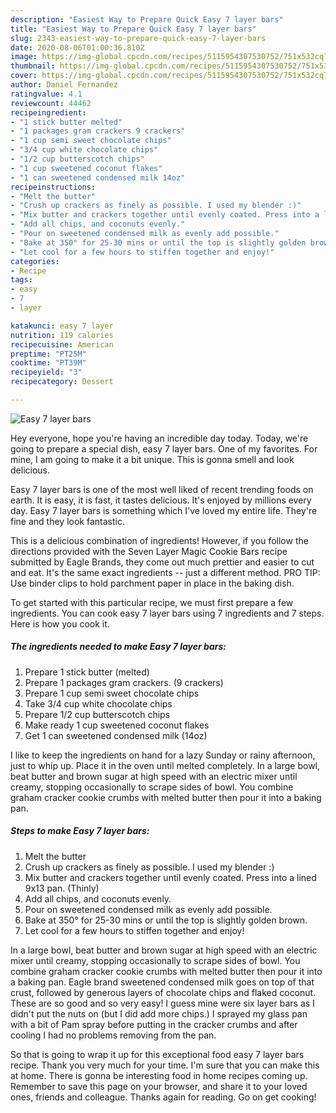 ```yaml
---
description: "Easiest Way to Prepare Quick Easy 7 layer bars"
title: "Easiest Way to Prepare Quick Easy 7 layer bars"
slug: 2343-easiest-way-to-prepare-quick-easy-7-layer-bars
date: 2020-08-06T01:00:36.810Z
image: https://img-global.cpcdn.com/recipes/5115954307530752/751x532cq70/easy-7-layer-bars-recipe-main-photo.jpg
thumbnail: https://img-global.cpcdn.com/recipes/5115954307530752/751x532cq70/easy-7-layer-bars-recipe-main-photo.jpg
cover: https://img-global.cpcdn.com/recipes/5115954307530752/751x532cq70/easy-7-layer-bars-recipe-main-photo.jpg
author: Daniel Fernandez
ratingvalue: 4.1
reviewcount: 44462
recipeingredient:
- "1 stick butter melted"
- "1 packages gram crackers 9 crackers"
- "1 cup semi sweet chocolate chips"
- "3/4 cup white chocolate chips"
- "1/2 cup butterscotch chips"
- "1 cup sweetened coconut flakes"
- "1 can sweetened condensed milk 14oz"
recipeinstructions:
- "Melt the butter"
- "Crush up crackers as finely as possible. I used my blender :)"
- "Mix butter and crackers together until evenly coated. Press into a lined 9x13 pan. (Thinly)"
- "Add all chips, and coconuts evenly."
- "Pour on sweetened condensed milk as evenly add possible."
- "Bake at 350° for 25-30 mins or until the top is slightly golden brown."
- "Let cool for a few hours to stiffen together and enjoy!"
categories:
- Recipe
tags:
- easy
- 7
- layer

katakunci: easy 7 layer 
nutrition: 119 calories
recipecuisine: American
preptime: "PT25M"
cooktime: "PT39M"
recipeyield: "3"
recipecategory: Dessert

---
```



![Easy 7 layer bars](https://img-global.cpcdn.com/recipes/5115954307530752/751x532cq70/easy-7-layer-bars-recipe-main-photo.jpg)

Hey everyone, hope you're having an incredible day today. Today, we're going to prepare a special dish, easy 7 layer bars. One of my favorites. For mine, I am going to make it a bit unique. This is gonna smell and look delicious.

Easy 7 layer bars is one of the most well liked of recent trending foods on earth. It is easy, it is fast, it tastes delicious. It's enjoyed by millions every day. Easy 7 layer bars is something which I've loved my entire life. They're fine and they look fantastic.

This is a delicious combination of ingredients! However, if you follow the directions provided with the Seven Layer Magic Cookie Bars recipe submitted by Eagle Brands, they come out much prettier and easier to cut and eat. It&#39;s the same exact ingredients -- just a different method. PRO TIP: Use binder clips to hold parchment paper in place in the baking dish.


To get started with this particular recipe, we must first prepare a few ingredients. You can cook easy 7 layer bars using 7 ingredients and 7 steps. Here is how you cook it.

<!--inarticleads1-->

##### The ingredients needed to make Easy 7 layer bars:

1. Prepare 1 stick butter (melted)
1. Prepare 1 packages gram crackers. (9 crackers)
1. Prepare 1 cup semi sweet chocolate chips
1. Take 3/4 cup white chocolate chips
1. Prepare 1/2 cup butterscotch chips
1. Make ready 1 cup sweetened coconut flakes
1. Get 1 can sweetened condensed milk (14oz)


I like to keep the ingredients on hand for a lazy Sunday or rainy afternoon, just to whip up. Place it in the oven until melted completely. In a large bowl, beat butter and brown sugar at high speed with an electric mixer until creamy, stopping occasionally to scrape sides of bowl. You combine graham cracker cookie crumbs with melted butter then pour it into a baking pan. 

<!--inarticleads2-->

##### Steps to make Easy 7 layer bars:

1. Melt the butter
1. Crush up crackers as finely as possible. I used my blender :)
1. Mix butter and crackers together until evenly coated. Press into a lined 9x13 pan. (Thinly)
1. Add all chips, and coconuts evenly.
1. Pour on sweetened condensed milk as evenly add possible.
1. Bake at 350° for 25-30 mins or until the top is slightly golden brown.
1. Let cool for a few hours to stiffen together and enjoy!


In a large bowl, beat butter and brown sugar at high speed with an electric mixer until creamy, stopping occasionally to scrape sides of bowl. You combine graham cracker cookie crumbs with melted butter then pour it into a baking pan. Eagle brand sweetened condensed milk goes on top of that crust, followed by generous layers of chocolate chips and flaked coconut. These are so good and so very easy! I guess mine were six layer bars as I didn&#39;t put the nuts on (but I did add more chips.) I sprayed my glass pan with a bit of Pam spray before putting in the cracker crumbs and after cooling I had no problems removing from the pan. 

So that is going to wrap it up for this exceptional food easy 7 layer bars recipe. Thank you very much for your time. I'm sure that you can make this at home. There is gonna be interesting food in home recipes coming up. Remember to save this page on your browser, and share it to your loved ones, friends and colleague. Thanks again for reading. Go on get cooking!
